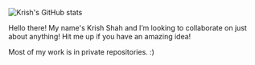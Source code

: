![Krish's GitHub stats](https://github-readme-stats.vercel.app/api?username=isobarbaric&show_icons=true)

Hello there! My name's Krish Shah and I’m looking to collaborate on just about anything! Hit me up if you have an amazing idea!

Most of my work is in private repositories. :)
